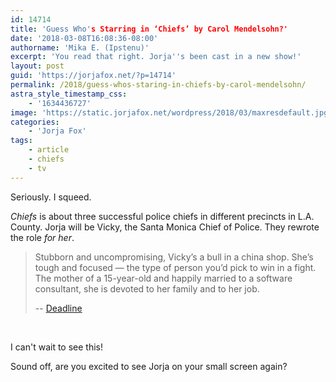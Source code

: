 ```yaml
---
id: 14714
title: 'Guess Who's Starring in ‘Chiefs’ by Carol Mendelsohn?'
date: '2018-03-08T16:08:36-08:00'
authorname: 'Mika E. (Ipstenu)'
excerpt: 'You read that right. Jorja''s been cast in a new show!'
layout: post
guid: 'https://jorjafox.net/?p=14714'
permalink: /2018/guess-whos-staring-in-chiefs-by-carol-mendelsohn/
astra_style_timestamp_css:
    - '1634436727'
image: 'https://static.jorjafox.net/wordpress/2018/03/maxresdefault.jpg'
categories:
    - 'Jorja Fox'
tags:
    - article
    - chiefs
    - tv
---
```


Seriously. I squeed.

_Chiefs_ is about three successful police chiefs in different precincts in L.A. County. Jorja will be Vicky, the Santa Monica Chief of Police. They rewrote the role _for her_.
<blockquote>Stubborn and uncompromising, Vicky’s a bull in a china shop. She’s tough and focused — the type of person you’d pick to win in a fight. The mother of a 15-year-old and happily married to a software consultant, she is devoted to her family and to her job.

-- <a href="http://deadline.com/2018/03/jorja-fox-cast-chiefs-cbs-pilot-csi-reunion-carol-mendelsohn-cbs-1202319808/">Deadline</a></blockquote>
&nbsp;

I can't wait to see this!

Sound off, are you excited to see Jorja on your small screen again?
